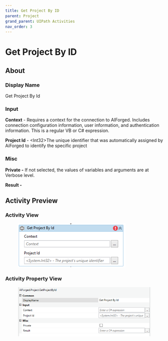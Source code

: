 ```yaml
---
title: Get Project By ID
parent: Project
grand_parent: UIPath Activities
nav_order: 3
---
```


# Get Project By ID

## About

### Display Name

Get Project By Id

### Input

**Context** - Requires a context for the connection to AIForged. Includes connection configuration information, user information, and authentication information. This is a regular VB or C# expression.

**Project Id** - \<Int32>The unique identifier that was automatically assigned by AiForged to identify the specific project

### Misc

**Private -** If not selected, the values of variables and arguments are at Verbose level.

**Result -**

## Activity Preview

### Activity View

<figure><img src="../../.gitbook/assets/image (108).png" alt=""><figcaption></figcaption></figure>

### Activity Property View

<figure><img src="../../.gitbook/assets/image (8).png" alt=""><figcaption></figcaption></figure>
